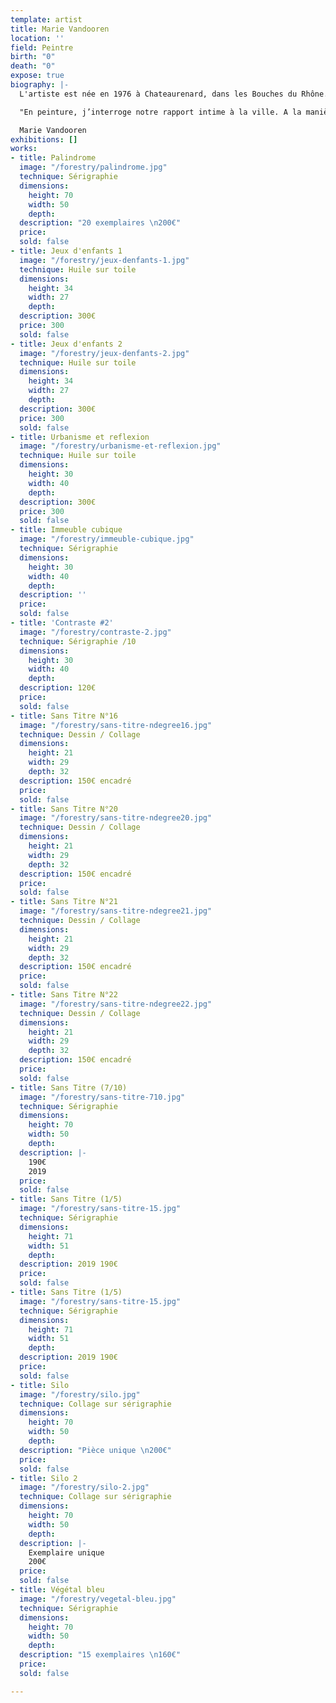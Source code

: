 ```yaml
---
template: artist
title: Marie Vandooren
location: ''
field: Peintre
birth: "0"
death: "0"
expose: true
biography: |-
  L'artiste est née en 1976 à Chateaurenard, dans les Bouches du Rhône. A la suite d'un BAC Arts Plastiques à Saint-Nazaire en 1997, elle valide un Deug d'Histoire de l'Art à Nantes de 1997 à 1999. Marie Vandooren accumulera les expériences collectives dans les ateliers, tels qu'aux Ateliers de l'Usure et de Bitche.

  "En peinture, j’interroge notre rapport intime à la ville. A la manière d’un collage je joue sur les échelles et les proportions. Les espaces urbains reproduits sont des décors, abritant des humains en errance, des personnages inexpressifs occupés à leurs pensées, dans une posture intime. Mis à nu et surexposés dans l’espace, les personnages deviennent vulnérables, enfermés dans des univers qui paraissent clos. Ils errent sans but, s’ennuient, vaquent à des occupations vaines.  Il s’agit de mettre en avant l’absurdité de nos sociétés modernes dans le décor de la ville, là où tout se montre mais où tout y est faux. Le dedans et le dehors se confrontent laissant apparaître la solitude des figures humaines. Mon traitement, proche de celui de la bande dessinée, tend à montrer combien les villes sont devenues toutes semblables, des lieux vides où l’homme a de plus en plus de mal à trouver son identité. Enfin, il est aussi question de la rêverie propre à l’enfance. Ces moments où rien ne se produit, où le corps est en attente, comme en suspens."

  Marie Vandooren
exhibitions: []
works:
- title: Palindrome
  image: "/forestry/palindrome.jpg"
  technique: Sérigraphie
  dimensions:
    height: 70
    width: 50
    depth:
  description: "20 exemplaires \n200€"
  price:
  sold: false
- title: Jeux d'enfants 1
  image: "/forestry/jeux-denfants-1.jpg"
  technique: Huile sur toile
  dimensions:
    height: 34
    width: 27
    depth:
  description: 300€
  price: 300
  sold: false
- title: Jeux d'enfants 2
  image: "/forestry/jeux-denfants-2.jpg"
  technique: Huile sur toile
  dimensions:
    height: 34
    width: 27
    depth:
  description: 300€
  price: 300
  sold: false
- title: Urbanisme et reflexion
  image: "/forestry/urbanisme-et-reflexion.jpg"
  technique: Huile sur toile
  dimensions:
    height: 30
    width: 40
    depth:
  description: 300€
  price: 300
  sold: false
- title: Immeuble cubique
  image: "/forestry/immeuble-cubique.jpg"
  technique: Sérigraphie
  dimensions:
    height: 30
    width: 40
    depth:
  description: ''
  price:
  sold: false
- title: 'Contraste #2'
  image: "/forestry/contraste-2.jpg"
  technique: Sérigraphie /10
  dimensions:
    height: 30
    width: 40
    depth:
  description: 120€
  price:
  sold: false
- title: Sans Titre N°16
  image: "/forestry/sans-titre-ndegree16.jpg"
  technique: Dessin / Collage
  dimensions:
    height: 21
    width: 29
    depth: 32
  description: 150€ encadré
  price:
  sold: false
- title: Sans Titre N°20
  image: "/forestry/sans-titre-ndegree20.jpg"
  technique: Dessin / Collage
  dimensions:
    height: 21
    width: 29
    depth: 32
  description: 150€ encadré
  price:
  sold: false
- title: Sans Titre N°21
  image: "/forestry/sans-titre-ndegree21.jpg"
  technique: Dessin / Collage
  dimensions:
    height: 21
    width: 29
    depth: 32
  description: 150€ encadré
  price:
  sold: false
- title: Sans Titre N°22
  image: "/forestry/sans-titre-ndegree22.jpg"
  technique: Dessin / Collage
  dimensions:
    height: 21
    width: 29
    depth: 32
  description: 150€ encadré
  price:
  sold: false
- title: Sans Titre (7/10)
  image: "/forestry/sans-titre-710.jpg"
  technique: Sérigraphie
  dimensions:
    height: 70
    width: 50
    depth:
  description: |-
    190€
    2019
  price:
  sold: false
- title: Sans Titre (1/5)
  image: "/forestry/sans-titre-15.jpg"
  technique: Sérigraphie
  dimensions:
    height: 71
    width: 51
    depth:
  description: 2019 190€
  price:
  sold: false
- title: Sans Titre (1/5)
  image: "/forestry/sans-titre-15.jpg"
  technique: Sérigraphie
  dimensions:
    height: 71
    width: 51
    depth:
  description: 2019 190€
  price:
  sold: false
- title: Silo
  image: "/forestry/silo.jpg"
  technique: Collage sur sérigraphie
  dimensions:
    height: 70
    width: 50
    depth:
  description: "Pièce unique \n200€"
  price:
  sold: false
- title: Silo 2
  image: "/forestry/silo-2.jpg"
  technique: Collage sur sérigraphie
  dimensions:
    height: 70
    width: 50
    depth:
  description: |-
    Exemplaire unique
    200€
  price:
  sold: false
- title: Végétal bleu
  image: "/forestry/vegetal-bleu.jpg"
  technique: Sérigraphie
  dimensions:
    height: 70
    width: 50
    depth:
  description: "15 exemplaires \n160€"
  price:
  sold: false

---
```

